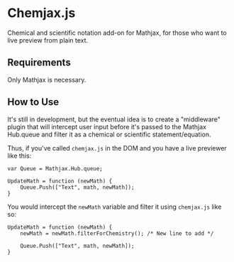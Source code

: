 # Chemjax.js

Chemical and scientific notation add-on for Mathjax, for those who want to live preview from plain text.

## Requirements

Only Mathjax is necessary.

## How to Use

It's still in development, but the eventual idea is to create a "middleware" plugin that will intercept user input before it's passed to the Mathjax Hub.queue and filter it as a chemical or scientific statement/equation.

Thus, if you've called `chemjax.js` in the DOM and you have a live previewer like this:

	var Queue = Mathjax.Hub.queue;

    UpdateMath = function (newMath) {        
		Queue.Push(["Text", math, newMath]);
    }

You would intercept the `newMath` variable and filter it using `chemjax.js` like so:

	UpdateMath = function (newMath) { 
		newMath = newMath.filterForChemistry(); /* New line to add */

		Queue.Push(["Text", math, newMath]);
    }
